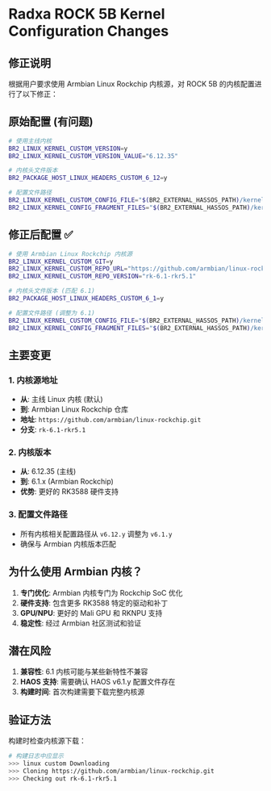 # Radxa ROCK 5B Kernel Configuration Changes

## 修正说明

根据用户要求使用 Armbian Linux Rockchip 内核源，对 ROCK 5B 的内核配置进行了以下修正：

## 原始配置 (有问题)
```bash
# 使用主线内核
BR2_LINUX_KERNEL_CUSTOM_VERSION=y
BR2_LINUX_KERNEL_CUSTOM_VERSION_VALUE="6.12.35"

# 内核头文件版本
BR2_PACKAGE_HOST_LINUX_HEADERS_CUSTOM_6_12=y

# 配置文件路径
BR2_LINUX_KERNEL_CUSTOM_CONFIG_FILE="$(BR2_EXTERNAL_HASSOS_PATH)/kernel/v6.12.y/kernel-arm64-rockchip.config"
BR2_LINUX_KERNEL_CONFIG_FRAGMENT_FILES="$(BR2_EXTERNAL_HASSOS_PATH)/kernel/v6.12.y/hassos.config ..."
```

## 修正后配置 ✅
```bash
# 使用 Armbian Linux Rockchip 内核源
BR2_LINUX_KERNEL_CUSTOM_GIT=y
BR2_LINUX_KERNEL_CUSTOM_REPO_URL="https://github.com/armbian/linux-rockchip.git"
BR2_LINUX_KERNEL_CUSTOM_REPO_VERSION="rk-6.1-rkr5.1"

# 内核头文件版本 (匹配 6.1)
BR2_PACKAGE_HOST_LINUX_HEADERS_CUSTOM_6_1=y

# 配置文件路径 (调整为 6.1)
BR2_LINUX_KERNEL_CUSTOM_CONFIG_FILE="$(BR2_EXTERNAL_HASSOS_PATH)/kernel/v6.1.y/kernel-arm64-rockchip.config"
BR2_LINUX_KERNEL_CONFIG_FRAGMENT_FILES="$(BR2_EXTERNAL_HASSOS_PATH)/kernel/v6.1.y/hassos.config ..."
```

## 主要变更

### 1. 内核源地址
- **从**: 主线 Linux 内核 (默认)
- **到**: Armbian Linux Rockchip 仓库
- **地址**: `https://github.com/armbian/linux-rockchip.git`
- **分支**: `rk-6.1-rkr5.1`

### 2. 内核版本
- **从**: 6.12.35 (主线)
- **到**: 6.1.x (Armbian Rockchip)
- **优势**: 更好的 RK3588 硬件支持

### 3. 配置文件路径
- 所有内核相关配置路径从 `v6.12.y` 调整为 `v6.1.y`
- 确保与 Armbian 内核版本匹配

## 为什么使用 Armbian 内核？

1. **专门优化**: Armbian 内核专门为 Rockchip SoC 优化
2. **硬件支持**: 包含更多 RK3588 特定的驱动和补丁
3. **GPU/NPU**: 更好的 Mali GPU 和 RKNPU 支持
4. **稳定性**: 经过 Armbian 社区测试和验证

## 潜在风险

1. **兼容性**: 6.1 内核可能与某些新特性不兼容
2. **HAOS 支持**: 需要确认 HAOS v6.1.y 配置文件存在
3. **构建时间**: 首次构建需要下载完整内核源

## 验证方法

构建时检查内核源下载：
```bash
# 构建日志中应显示
>>> linux custom Downloading
>>> Cloning https://github.com/armbian/linux-rockchip.git
>>> Checking out rk-6.1-rkr5.1
```